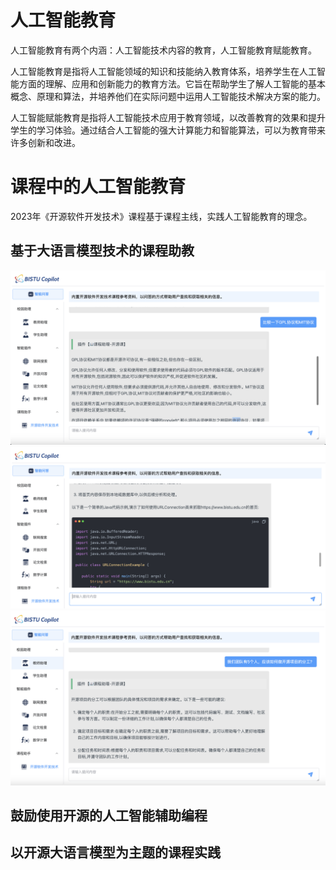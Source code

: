 # 人工智能教育

人工智能教育有两个内涵：人工智能技术内容的教育，人工智能教育赋能教育。

人工智能教育是指将人工智能领域的知识和技能纳入教育体系，培养学生在人工智能方面的理解、应用和创新能力的教育方法。它旨在帮助学生了解人工智能的基本概念、原理和算法，并培养他们在实际问题中运用人工智能技术解决方案的能力。

人工智能赋能教育是指将人工智能技术应用于教育领域，以改善教育的效果和提升学生的学习体验。通过结合人工智能的强大计算能力和智能算法，可以为教育带来许多创新和改进。

# 课程中的人工智能教育
2023年《开源软件开发技术》课程基于课程主线，实践人工智能教育的理念。

## 基于大语言模型技术的课程助教

![BistuCopilot 开源课助手](https://github.com/Bistu-OSSDT-2023/.github/blob/main/BistuCopilot-OSSDT1.png)
![BistuCopilot 开源课助手](https://github.com/Bistu-OSSDT-2023/.github/blob/main/BistuCopilot-OSSDT2.png)
![BistuCopilot 开源课助手](https://github.com/Bistu-OSSDT-2023/.github/blob/main/BistuCopilot-OSSDT3.png)


## 鼓励使用开源的人工智能辅助编程


## 以开源大语言模型为主题的课程实践



